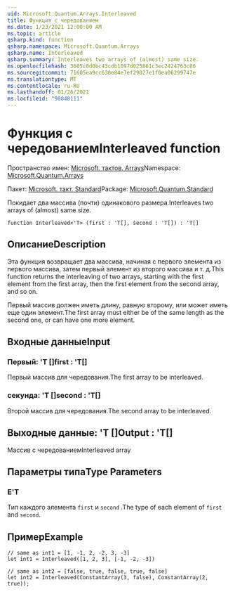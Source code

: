 ```yaml
---
uid: Microsoft.Quantum.Arrays.Interleaved
title: Функция с чередованием
ms.date: 1/23/2021 12:00:00 AM
ms.topic: article
qsharp.kind: function
qsharp.namespace: Microsoft.Quantum.Arrays
qsharp.name: Interleaved
qsharp.summary: Interleaves two arrays of (almost) same size.
ms.openlocfilehash: 3605c0d0bc43cdb1097d025861c3ec2424763c86
ms.sourcegitcommit: 71605ea9cc630e84e7ef29027e1f0ea06299747e
ms.translationtype: MT
ms.contentlocale: ru-RU
ms.lasthandoff: 01/26/2021
ms.locfileid: "98848111"
---
```

# <a name="interleaved-function"></a><span data-ttu-id="a0ff7-102">Функция с чередованием</span><span class="sxs-lookup"><span data-stu-id="a0ff7-102">Interleaved function</span></span>

<span data-ttu-id="a0ff7-103">Пространство имен: [Microsoft. тактов. Arrays](xref:Microsoft.Quantum.Arrays)</span><span class="sxs-lookup"><span data-stu-id="a0ff7-103">Namespace: [Microsoft.Quantum.Arrays](xref:Microsoft.Quantum.Arrays)</span></span>

<span data-ttu-id="a0ff7-104">Пакет: [Microsoft. такт. Standard](https://nuget.org/packages/Microsoft.Quantum.Standard)</span><span class="sxs-lookup"><span data-stu-id="a0ff7-104">Package: [Microsoft.Quantum.Standard](https://nuget.org/packages/Microsoft.Quantum.Standard)</span></span>


<span data-ttu-id="a0ff7-105">Покидает два массива (почти) одинакового размера.</span><span class="sxs-lookup"><span data-stu-id="a0ff7-105">Interleaves two arrays of (almost) same size.</span></span>

```qsharp
function Interleaved<'T> (first : 'T[], second : 'T[]) : 'T[]
```


## <a name="description"></a><span data-ttu-id="a0ff7-106">Описание</span><span class="sxs-lookup"><span data-stu-id="a0ff7-106">Description</span></span>

<span data-ttu-id="a0ff7-107">Эта функция возвращает два массива, начиная с первого элемента из первого массива, затем первый элемент из второго массива и т. д.</span><span class="sxs-lookup"><span data-stu-id="a0ff7-107">This function returns the interleaving of two arrays, starting with the first element from the first array, then the first element from the second array, and so on.</span></span>

<span data-ttu-id="a0ff7-108">Первый массив должен иметь длину, равную второму, или может иметь еще один элемент.</span><span class="sxs-lookup"><span data-stu-id="a0ff7-108">The first array must either be of the same length as the second one, or can have one more element.</span></span>

## <a name="input"></a><span data-ttu-id="a0ff7-109">Входные данные</span><span class="sxs-lookup"><span data-stu-id="a0ff7-109">Input</span></span>

### <a name="first--t"></a><span data-ttu-id="a0ff7-110">Первый: 'T []</span><span class="sxs-lookup"><span data-stu-id="a0ff7-110">first : 'T[]</span></span>

<span data-ttu-id="a0ff7-111">Первый массив для чередования.</span><span class="sxs-lookup"><span data-stu-id="a0ff7-111">The first array to be interleaved.</span></span>


### <a name="second--t"></a><span data-ttu-id="a0ff7-112">секунда: 'T []</span><span class="sxs-lookup"><span data-stu-id="a0ff7-112">second : 'T[]</span></span>

<span data-ttu-id="a0ff7-113">Второй массив для чередования.</span><span class="sxs-lookup"><span data-stu-id="a0ff7-113">The second array to be interleaved.</span></span>



## <a name="output--t"></a><span data-ttu-id="a0ff7-114">Выходные данные: 'T []</span><span class="sxs-lookup"><span data-stu-id="a0ff7-114">Output : 'T[]</span></span>

<span data-ttu-id="a0ff7-115">Массив с чередованием</span><span class="sxs-lookup"><span data-stu-id="a0ff7-115">Interleaved array</span></span>

## <a name="type-parameters"></a><span data-ttu-id="a0ff7-116">Параметры типа</span><span class="sxs-lookup"><span data-stu-id="a0ff7-116">Type Parameters</span></span>

### <a name="t"></a><span data-ttu-id="a0ff7-117">Е</span><span class="sxs-lookup"><span data-stu-id="a0ff7-117">'T</span></span>

<span data-ttu-id="a0ff7-118">Тип каждого элемента `first` и `second` .</span><span class="sxs-lookup"><span data-stu-id="a0ff7-118">The type of each element of `first` and `second`.</span></span>

## <a name="example"></a><span data-ttu-id="a0ff7-119">Пример</span><span class="sxs-lookup"><span data-stu-id="a0ff7-119">Example</span></span>

```qsharp
// same as int1 = [1, -1, 2, -2, 3, -3]
let int1 = Interleaved([1, 2, 3], [-1, -2, -3])

// same as int2 = [false, true, false, true, false]
let int2 = Interleaved(ConstantArray(3, false), ConstantArray(2, true));
```